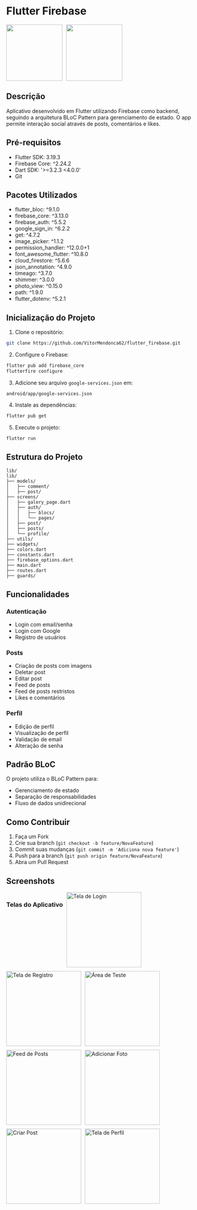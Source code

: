 # Flutter Firebase

<div style="display: flex; gap: 10px;">
<img src="https://img.shields.io/badge/Flutter-02569B?logo=flutter&logoColor=white&style=for-the-badge" width="150">
<img src="https://img.shields.io/badge/Firebase-FFCA28?logo=firebase&logoColor=000000&style=for-the-badge" width="150">
</div>

## Descrição
Aplicativo desenvolvido em Flutter utilizando Firebase como backend, seguindo a arquitetura BLoC Pattern para gerenciamento de estado. O app permite interação social através de posts, comentários e likes.

## Pré-requisitos
- Flutter SDK: 3.19.3
- Firebase Core: ^2.24.2
- Dart SDK: '>=3.2.3 <4.0.0'
- Git

## Pacotes Utilizados
  - flutter_bloc: ^9.1.0
  - firebase_core: ^3.13.0
  - firebase_auth: ^5.5.2
  - google_sign_in: ^6.2.2
  - get: ^4.7.2
  - image_picker: ^1.1.2
  - permission_handler: ^12.0.0+1
  - font_awesome_flutter: ^10.8.0
  - cloud_firestore: ^5.6.6
  - json_annotation: ^4.9.0
  - timeago: ^3.7.0
  - shimmer: ^3.0.0
  - photo_view: ^0.15.0
  - path: ^1.9.0
  - flutter_dotenv: ^5.2.1

## Inicialização do Projeto

1. Clone o repositório:
```bash
git clone https://github.com/VitorMendonca62/flutter_firebase.git
```

2. Configure o Firebase:
```bash
flutter pub add firebase_core
flutterfire configure
```

3. Adicione seu arquivo `google-services.json` em:
```
android/app/google-services.json
```

4. Instale as dependências:
```bash
flutter pub get
```

5. Execute o projeto:
```bash
flutter run
```

## Estrutura do Projeto
```
lib/
lib/
├── models/
│   ├── comment/
│   ├── post/
├── screens/
│   ├── galery_page.dart
│   ├── auth/
│   │   ├── blocs/
│   │   └── pages/
│   ├── post/
│   ├── posts/
│   └── profile/
├── utils/
├── widgets/
├── colors.dart
├── constants.dart
├── firebase_options.dart
├── main.dart
├── routes.dart
├── guards/
```

## Funcionalidades

### Autenticação
- Login com email/senha
- Login com Google
- Registro de usuários

### Posts
- Criação de posts com imagens
- Deletar post
- Editar post
- Feed de posts
- Feed de posts restristos
- Likes e comentários

### Perfil
- Edição de perfil
- Visualização de perfil
- Validação de email
- Alteração de senha

## Padrão BLoC
O projeto utiliza o BLoC Pattern para:
- Gerenciamento de estado
- Separação de responsabilidades
- Fluxo de dados unidirecional

## Como Contribuir
1. Faça um Fork
2. Crie sua branch (`git checkout -b feature/NovaFeature`)
3. Commit suas mudanças (`git commit -m 'Adiciona nova feature'`)
4. Push para a branch (`git push origin feature/NovaFeature`)
5. Abra um Pull Request

## Screenshots
<div style="display: flex; flex-wrap: wrap; gap: 10px;">

### Telas do Aplicativo
<img src="assets/screenshots/login.jpg" width="200" alt="Tela de Login">
<img src="assets/screenshots/resgistro.jpg" width="200" alt="Tela de Registro">
<img src="assets/screenshots/area-teste.jpg" width="200" alt="Área de Teste">
<img src="assets/screenshots/feed.jpg" width="200" alt="Feed de Posts">
<img src="assets/screenshots/adicionar-foto.jpg" width="200" alt="Adicionar Foto">
<img src="assets/screenshots/criacao-de-posts.jpg" width="200" alt="Criar Post">
<img src="assets/screenshots/perfil.jpg" width="200" alt="Tela de Perfil">

</div>
